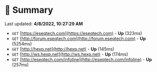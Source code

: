 # 📖 Summary
Last updated: **4/8/2022, 10:27:29 AM**

- `GET` [https://eseqtech.com](https://eseqtech.com) - **Up** (323ms)
- `GET` [http://forum.eseqtech.com](http://forum.eseqtech.com) - **Up** (5254ms)
- `GET` [http://hexp.net](http://hexp.net) - **Up** (145ms)
- `GET` [http://ws.hexp.net](http://ws.hexp.net) - **Up** (174ms)
- `GET` [http://eseqtech.com/infoline](http://eseqtech.com/infoline) - **Up** (257ms)
